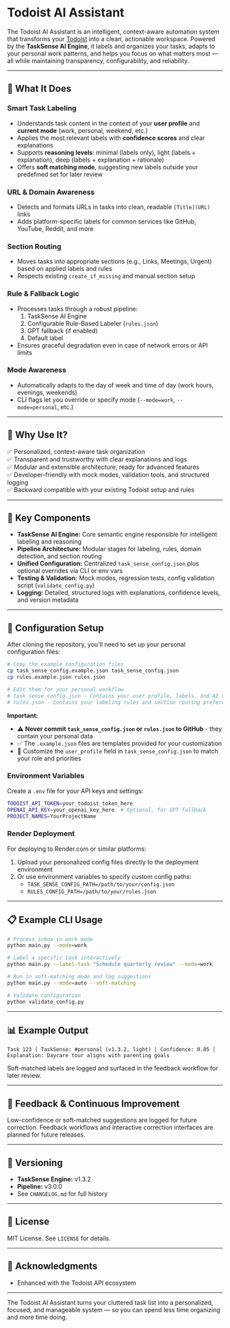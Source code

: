 # Todoist AI Assistant

The Todoist AI Assistant is an intelligent, context-aware automation system that transforms your [Todoist](https://todoist.com) into a clean, actionable workspace. Powered by the **TaskSense AI Engine**, it labels and organizes your tasks, adapts to your personal work patterns, and helps you focus on what matters most — all while maintaining transparency, configurability, and reliability.

---

## 🧠 What It Does

### Smart Task Labeling

- Understands task content in the context of your **user profile** and **current mode** (work, personal, weekend, etc.)
- Applies the most relevant labels with **confidence scores** and clear explanations
- Supports **reasoning levels**: minimal (labels only), light (labels + explanation), deep (labels + explanation + rationale)
- Offers **soft matching mode**, suggesting new labels outside your predefined set for later review

### URL & Domain Awareness

- Detects and formats URLs in tasks into clean, readable `[Title](URL)` links
- Adds platform-specific labels for common services like GitHub, YouTube, Reddit, and more

### Section Routing

- Moves tasks into appropriate sections (e.g., Links, Meetings, Urgent) based on applied labels and rules
- Respects existing `create_if_missing` and manual section setup

### Rule & Fallback Logic

- Processes tasks through a robust pipeline:
  1. TaskSense AI Engine
  2. Configurable Rule-Based Labeler (`rules.json`)
  3. GPT fallback (if enabled)
  4. Default label
- Ensures graceful degradation even in case of network errors or API limits

### Mode Awareness

- Automatically adapts to the day of week and time of day (work hours, evenings, weekends)
- CLI flags let you override or specify mode (`--mode=work`, `--mode=personal`, etc.)

---

## 🚀 Why Use It?

✅ Personalized, context-aware task organization\
✅ Transparent and trustworthy with clear explanations and logs\
✅ Modular and extensible architecture, ready for advanced features\
✅ Developer-friendly with mock modes, validation tools, and structured logging\
✅ Backward compatible with your existing Todoist setup and rules

---

## 🧰 Key Components

- **TaskSense AI Engine:** Core semantic engine responsible for intelligent labeling and reasoning
- **Pipeline Architecture:** Modular stages for labeling, rules, domain detection, and section routing
- **Unified Configuration:** Centralized `task_sense_config.json` plus optional overrides via CLI or env vars
- **Testing & Validation:** Mock modes, regression tests, config validation script (`validate_config.py`)
- **Logging:** Detailed, structured logs with explanations, confidence levels, and version metadata

---

## 🔧 Configuration Setup

After cloning the repository, you'll need to set up your personal configuration files:

```bash
# Copy the example configuration files
cp task_sense_config.example.json task_sense_config.json
cp rules.example.json rules.json

# Edit them for your personal workflow
# task_sense_config.json - Contains your user profile, labels, and AI settings
# rules.json - Contains your labeling rules and section routing preferences
```

**Important:** 
- ⚠️ **Never commit `task_sense_config.json` or `rules.json` to GitHub** - they contain your personal data
- ✅ The `.example.json` files are templates provided for your customization
- 📝 Customize the `user_profile` field in `task_sense_config.json` to match your role and priorities

### Environment Variables

Create a `.env` file for your API keys and settings:

```bash
TODOIST_API_TOKEN=your_todoist_token_here
OPENAI_API_KEY=your_openai_key_here  # Optional, for GPT fallback
PROJECT_NAMES=YourProjectName
```

### Render Deployment

For deploying to Render.com or similar platforms:
1. Upload your personalized config files directly to the deployment environment
2. Or use environment variables to specify custom config paths:
   - `TASK_SENSE_CONFIG_PATH=/path/to/your/config.json`
   - `RULES_CONFIG_PATH=/path/to/your/rules.json`

---

## 📋 Example CLI Usage

```bash
# Process inbox in work mode
python main.py --mode=work

# Label a specific task interactively
python main.py --label-task "Schedule quarterly review" --mode=work

# Run in soft-matching mode and log suggestions
python main.py --mode=auto --soft-matching

# Validate configuration
python validate_config.py
```

---

## 📊 Example Output

```text
Task 123 | TaskSense: #personal (v1.3.2, light) | Confidence: 0.85 | Explanation: Daycare tour aligns with parenting goals
```

Soft-matched labels are logged and surfaced in the feedback workflow for later review.

---

## 🧾 Feedback & Continuous Improvement

Low-confidence or soft-matched suggestions are logged for future correction. Feedback workflows and interactive correction interfaces are planned for future releases.

---

## 📜 Versioning

- **TaskSense Engine:** v1.3.2
- **Pipeline:** v3.0.0
- See `CHANGELOG.md` for full history

---

## 📜 License

MIT License. See `LICENSE` for details.

---

## 🙏 Acknowledgments

- Enhanced with the Todoist API ecosystem

---

The Todoist AI Assistant turns your cluttered task list into a personalized, focused, and manageable system — so you can spend less time organizing and more time doing.

